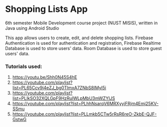 # Shopping Lists App
6th semester Mobile Development course project (NUST MISIS), written in Java using Android Studio

This app allows users to create, edit, and delete shopping lists. Firebase Authentication is used for authentication and registration, Firebase Realtime Database is used to store users' data. Room Database is used to store guest users' data.

### Tutorials used:
1. https://youtu.be/Shh0N45S4hE
2. https://youtube.com/playlist?list=PL65Ccv9j4eZJ_bg0TlmxA7ZNbS8IMyl5i
3. https://youtube.com/playlist?list=PLlkSO32XQLGpF9HzRulWLpMbU3mWZYlJS
4. https://youtube.com/playlist?list=PLhhNsarqV6MRXyyjFRjm4Emj25KV-SSmu
5. https://youtube.com/playlist?list=PLLmkb5CTw5rRsR6reO-ZkbE-QJF-GstwG
